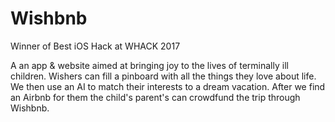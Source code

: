 # Wishbnb

Winner of Best iOS Hack at WHACK 2017

A an app & website aimed at bringing joy to the lives of terminally ill children. Wishers can fill a pinboard with all the things they love about life. We then use an AI to match their interests to a dream vacation. After we find an Airbnb for them the child's parent's can crowdfund the trip through Wishbnb.
